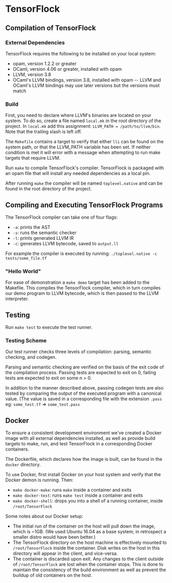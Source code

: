 # TensorFlock

## Compilation of TensorFlock
### External Dependencies
TensorFlock requires the following to be installed on your local system:
- opam, version 1.2.2 or greater
- OCaml, version 4.06 or greater, installed with opam
- LLVM, version 3.8
- OCaml's LLVM bindings, version 3.8, installed with opam
-- LLVM and OCaml's LLVM bindings may use later versions but the versions must match

### Build
First, you need to declare where LLVM's binaries are located on your system. To do so, create a file named `local.mk` in the root directory of the project. In `local.mk` add this assignment: `LLVM_PATH = /path/to/llvm/bin`. Note that the trailing slash is left off.

The `Makefile` contains a target to verify that either `lli` can be found on the system path, or that the LLVM_PATH variable has been set. If neither condition is met it will error with a message when attempting to run make targets that require LLVM.

Run `make` to compile TensorFlock's compiler. TensorFlock is packaged with an opam file that will install any needed dependencies as a local pin.

After running `make` the compiler will be named `toplevel.native` and can be found in the root directory of the project.

## Compiling and Executing TensorFlock Programs
The TensorFlock compiler can take one of four flags:
- `-a`: prints the AST
- `-s`: runs the semantic checker
- `-l`: prints generated LLVM IR
- `-c`: generates LLVM bytecode, saved to `output.ll`

For example the compiler is executed by running: `./toplevel.native -c tests/some_file.tf`

### "Hello World"
For ease of demonstration a `make demo` target has been added to the Makefile. This compiles the TensorFlock compiler, which in turn compiles our demo program to LLVM bytecode, which is then passed to the LLVM interpreter.

## Testing
Run `make test` to execute the test runner.

### Testing Scheme
Our test runner checks three levels of compilation: parsing, semantic checking, and codegen.

Parsing and semantic checking are verified on the basis of the exit code of the compilation process. Passing tests are expected to exit on 0, failing tests are expected to exit on some n > 0.

In addition to the manner described above, passing codegen tests are also tested by comparing the output of the executed program with a canonical value. (The value is saved in a corresponding file with the extension `.pass` eg: `some_test.tf` => `some_test.pass`

## Docker
To ensure a consistent development environment we've created a Docker image with all external dependencies installed, as well as provide build targets to make, run, and test TensorFlock in a corresponding Docker containers.

The Dockerfile, which declares how the image is built, can be found in the `docker` directory.

To use Docker, first install Docker on your host system and verify that the Docker demon is running. Then:
- `make docker-make`: runs `make` inside a container and exits
- `make docker-test`: runs `make test` inside a container and exits
- `make docker-shell`: drops you into a shell of a running container, inside `/root/TensorFlock`

Some notes about our Docker setup:
- The initial run of the container on the host will pull down the image, which is ~1GB. (We used Ubuntu 16.04 as a base system; in retrospect a smaller distro would have been better.)
- The TensorFlock directory on the host machine is effectively mounted to `/root/TensorFlock` inside the container. Disk writes on the host in this directory will appear in the client, and vice-versa.
- The container is discarded upon exit. Any changes to the client outside of `/root/TensorFlock` are lost when the container stops. This is done to maintain the consistency of the build environment as well as prevent the buildup of old containers on the host.
